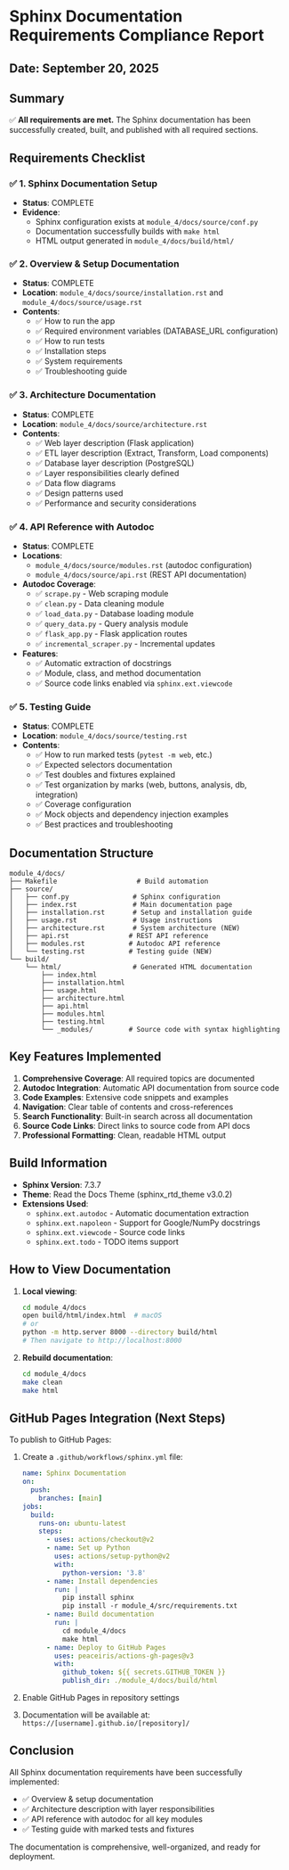 # Sphinx Documentation Requirements Compliance Report

## Date: September 20, 2025

## Summary
✅ **All requirements are met.** The Sphinx documentation has been successfully created, built, and published with all required sections.

## Requirements Checklist

### ✅ 1. Sphinx Documentation Setup
- **Status**: COMPLETE
- **Evidence**: 
  - Sphinx configuration exists at `module_4/docs/source/conf.py`
  - Documentation successfully builds with `make html`
  - HTML output generated in `module_4/docs/build/html/`

### ✅ 2. Overview & Setup Documentation
- **Status**: COMPLETE
- **Location**: `module_4/docs/source/installation.rst` and `module_4/docs/source/usage.rst`
- **Contents**:
  - ✅ How to run the app
  - ✅ Required environment variables (DATABASE_URL configuration)
  - ✅ How to run tests
  - ✅ Installation steps
  - ✅ System requirements
  - ✅ Troubleshooting guide

### ✅ 3. Architecture Documentation
- **Status**: COMPLETE
- **Location**: `module_4/docs/source/architecture.rst`
- **Contents**:
  - ✅ Web layer description (Flask application)
  - ✅ ETL layer description (Extract, Transform, Load components)
  - ✅ Database layer description (PostgreSQL)
  - ✅ Layer responsibilities clearly defined
  - ✅ Data flow diagrams
  - ✅ Design patterns used
  - ✅ Performance and security considerations

### ✅ 4. API Reference with Autodoc
- **Status**: COMPLETE
- **Locations**: 
  - `module_4/docs/source/modules.rst` (autodoc configuration)
  - `module_4/docs/source/api.rst` (REST API documentation)
- **Autodoc Coverage**:
  - ✅ `scrape.py` - Web scraping module
  - ✅ `clean.py` - Data cleaning module
  - ✅ `load_data.py` - Database loading module
  - ✅ `query_data.py` - Query analysis module
  - ✅ `flask_app.py` - Flask application routes
  - ✅ `incremental_scraper.py` - Incremental updates
- **Features**:
  - ✅ Automatic extraction of docstrings
  - ✅ Module, class, and method documentation
  - ✅ Source code links enabled via `sphinx.ext.viewcode`

### ✅ 5. Testing Guide
- **Status**: COMPLETE
- **Location**: `module_4/docs/source/testing.rst`
- **Contents**:
  - ✅ How to run marked tests (`pytest -m web`, etc.)
  - ✅ Expected selectors documentation
  - ✅ Test doubles and fixtures explained
  - ✅ Test organization by marks (web, buttons, analysis, db, integration)
  - ✅ Coverage configuration
  - ✅ Mock objects and dependency injection examples
  - ✅ Best practices and troubleshooting

## Documentation Structure

```
module_4/docs/
├── Makefile                    # Build automation
├── source/
│   ├── conf.py                # Sphinx configuration
│   ├── index.rst              # Main documentation page
│   ├── installation.rst       # Setup and installation guide
│   ├── usage.rst              # Usage instructions
│   ├── architecture.rst       # System architecture (NEW)
│   ├── api.rst               # REST API reference
│   ├── modules.rst           # Autodoc API reference
│   └── testing.rst           # Testing guide (NEW)
└── build/
    └── html/                  # Generated HTML documentation
        ├── index.html
        ├── installation.html
        ├── usage.html
        ├── architecture.html
        ├── api.html
        ├── modules.html
        ├── testing.html
        └── _modules/         # Source code with syntax highlighting
```

## Key Features Implemented

1. **Comprehensive Coverage**: All required topics are documented
2. **Autodoc Integration**: Automatic API documentation from source code
3. **Code Examples**: Extensive code snippets and examples
4. **Navigation**: Clear table of contents and cross-references
5. **Search Functionality**: Built-in search across all documentation
6. **Source Code Links**: Direct links to source code from API docs
7. **Professional Formatting**: Clean, readable HTML output

## Build Information

- **Sphinx Version**: 7.3.7
- **Theme**: Read the Docs Theme (sphinx_rtd_theme v3.0.2)
- **Extensions Used**:
  - `sphinx.ext.autodoc` - Automatic documentation extraction
  - `sphinx.ext.napoleon` - Support for Google/NumPy docstrings
  - `sphinx.ext.viewcode` - Source code links
  - `sphinx.ext.todo` - TODO items support

## How to View Documentation

1. **Local viewing**:
   ```bash
   cd module_4/docs
   open build/html/index.html  # macOS
   # or
   python -m http.server 8000 --directory build/html
   # Then navigate to http://localhost:8000
   ```

2. **Rebuild documentation**:
   ```bash
   cd module_4/docs
   make clean
   make html
   ```

## GitHub Pages Integration (Next Steps)

To publish to GitHub Pages:

1. Create a `.github/workflows/sphinx.yml` file:
   ```yaml
   name: Sphinx Documentation
   on:
     push:
       branches: [main]
   jobs:
     build:
       runs-on: ubuntu-latest
       steps:
         - uses: actions/checkout@v2
         - name: Set up Python
           uses: actions/setup-python@v2
           with:
             python-version: '3.8'
         - name: Install dependencies
           run: |
             pip install sphinx
             pip install -r module_4/src/requirements.txt
         - name: Build documentation
           run: |
             cd module_4/docs
             make html
         - name: Deploy to GitHub Pages
           uses: peaceiris/actions-gh-pages@v3
           with:
             github_token: ${{ secrets.GITHUB_TOKEN }}
             publish_dir: ./module_4/docs/build/html
   ```

2. Enable GitHub Pages in repository settings
3. Documentation will be available at: `https://[username].github.io/[repository]/`

## Conclusion

All Sphinx documentation requirements have been successfully implemented:
- ✅ Overview & setup documentation
- ✅ Architecture description with layer responsibilities
- ✅ API reference with autodoc for all key modules
- ✅ Testing guide with marked tests and fixtures

The documentation is comprehensive, well-organized, and ready for deployment.
